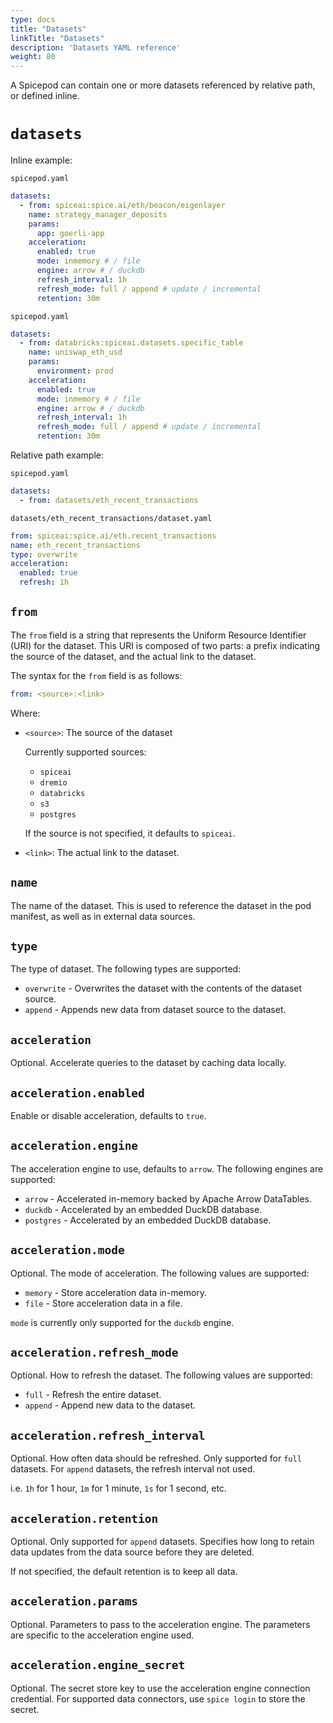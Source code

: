 ```yaml
---
type: docs
title: "Datasets"
linkTitle: "Datasets"
description: 'Datasets YAML reference'
weight: 80
---
```


A Spicepod can contain one or more datasets referenced by relative path, or defined inline.

# `datasets`

Inline example:

`spicepod.yaml`
```yaml
datasets:
  - from: spiceai:spice.ai/eth/beacon/eigenlayer
    name: strategy_manager_deposits
    params:
      app: goerli-app
    acceleration:
      enabled: true
      mode: inmemory # / file
      engine: arrow # / duckdb
      refresh_interval: 1h
      refresh_mode: full / append # update / incremental
      retention: 30m
```

`spicepod.yaml`
```yaml
datasets:
  - from: databricks:spiceai.datasets.specific_table
    name: uniswap_eth_usd
    params:
      environment: prod
    acceleration:
      enabled: true
      mode: inmemory # / file
      engine: arrow # / duckdb
      refresh_interval: 1h
      refresh_mode: full / append # update / incremental
      retention: 30m
```

Relative path example:

`spicepod.yaml`
```yaml
datasets:
  - from: datasets/eth_recent_transactions
```

`datasets/eth_recent_transactions/dataset.yaml`
```yaml
from: spiceai:spice.ai/eth.recent_transactions
name: eth_recent_transactions
type: overwrite
acceleration:
  enabled: true
  refresh: 1h
```

## `from`

The `from` field is a string that represents the Uniform Resource Identifier (URI) for the dataset. This URI is composed of two parts: a prefix indicating the source of the dataset, and the actual link to the dataset.

The syntax for the `from` field is as follows:

```yaml
from: <source>:<link>
```

Where:

- `<source>`: The source of the dataset

  Currently supported sources:
  - `spiceai`
  - `dremio`
  - `databricks`
  - `s3`
  - `postgres`

  If the source is not specified, it defaults to `spiceai`.

- `<link>`: The actual link to the dataset.

## `name`

The name of the dataset. This is used to reference the dataset in the pod manifest, as well as in external data sources.

## `type`

The type of dataset. The following types are supported:

- `overwrite` - Overwrites the dataset with the contents of the dataset source.
- `append` - Appends new data from dataset source to the dataset.

## `acceleration`

Optional. Accelerate queries to the dataset by caching data locally.

## `acceleration.enabled`

Enable or disable acceleration, defaults to `true`.

## `acceleration.engine`

The acceleration engine to use, defaults to `arrow`. The following engines are supported:

  - `arrow` - Accelerated in-memory backed by Apache Arrow DataTables.
  - `duckdb` - Accelerated by an embedded DuckDB database.
  - `postgres` - Accelerated by an embedded DuckDB database.

## `acceleration.mode`

Optional. The mode of acceleration. The following values are supported:

  - `memory` - Store acceleration data in-memory.
  - `file` - Store acceleration data in a file.

`mode` is currently only supported for the `duckdb` engine.

## `acceleration.refresh_mode`

Optional. How to refresh the dataset. The following values are supported:

  - `full` - Refresh the entire dataset.
  - `append` - Append new data to the dataset.

## `acceleration.refresh_interval`

Optional. How often data should be refreshed. Only supported for `full` datasets. For `append` datasets, the refresh interval not used.

i.e. `1h` for 1 hour, `1m` for 1 minute, `1s` for 1 second, etc.

## `acceleration.retention`

Optional. Only supported for `append` datasets. Specifies how long to retain data updates from the data source before they are deleted.

If not specified, the default retention is to keep all data.

## `acceleration.params`

Optional. Parameters to pass to the acceleration engine. The parameters are specific to the acceleration engine used.

## `acceleration.engine_secret`

Optional. The secret store key to use the acceleration engine connection credential. For supported data connectors, use `spice login` to store the secret.
